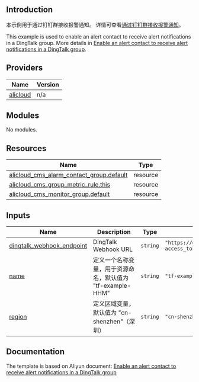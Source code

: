 ## Introduction

<!-- DOCS_DESCRIPTION_CN -->
本示例用于通过钉钉群接收报警通知。
详情可查看[通过钉钉群接收报警通知](https://help.aliyun.com/zh/cms/use-cases/enable-an-alert-contact-to-receive-alert-notifications-in-a-dingtalk-group)。
<!-- DOCS_DESCRIPTION_CN -->

<!-- DOCS_DESCRIPTION_EN -->
This example is used to enable an alert contact to receive alert notifications in a DingTalk group.
More details in [Enable an alert contact to receive alert notifications in a DingTalk group](https://help.aliyun.com/zh/cms/use-cases/enable-an-alert-contact-to-receive-alert-notifications-in-a-dingtalk-group).
<!-- DOCS_DESCRIPTION_EN -->

<!-- BEGIN_TF_DOCS -->
## Providers

| Name | Version |
|------|---------|
| <a name="provider_alicloud"></a> [alicloud](#provider\_alicloud) | n/a |

## Modules

No modules.

## Resources

| Name | Type |
|------|------|
| [alicloud_cms_alarm_contact_group.default](https://registry.terraform.io/providers/aliyun/alicloud/latest/docs/resources/cms_alarm_contact_group) | resource |
| [alicloud_cms_group_metric_rule.this](https://registry.terraform.io/providers/aliyun/alicloud/latest/docs/resources/cms_group_metric_rule) | resource |
| [alicloud_cms_monitor_group.default](https://registry.terraform.io/providers/aliyun/alicloud/latest/docs/resources/cms_monitor_group) | resource |

## Inputs

| Name | Description | Type | Default | Required |
|------|-------------|------|---------|:--------:|
| <a name="input_dingtalk_webhook_endpoint"></a> [dingtalk\_webhook\_endpoint](#input\_dingtalk\_webhook\_endpoint) | DingTalk Webhook URL | `string` | `"https://oapi.dingtalk.com/robot/send?access_token=8e7d6880d9e**************************"` | no |
| <a name="input_name"></a> [name](#input\_name) | 定义一个名称变量，用于资源命名，默认值为 "tf-example-HHM" | `string` | `"tf-example-HHM"` | no |
| <a name="input_region"></a> [region](#input\_region) | 定义区域变量，默认值为 "cn-shenzhen"（深圳） | `string` | `"cn-shenzhen"` | no |
<!-- END_TF_DOCS -->

## Documentation
<!-- docs-link --> 

The template is based on Aliyun document: [Enable an alert contact to receive alert notifications in a DingTalk group](https://help.aliyun.com/zh/cms/use-cases/enable-an-alert-contact-to-receive-alert-notifications-in-a-dingtalk-group) 

<!-- docs-link --> 